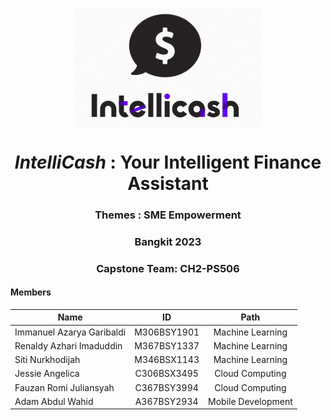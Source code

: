 <p align="center">
  <img align="center" width="300" src="logo intellicash.png" />
</p>
<h1 align="center"><em>IntelliCash</em> : Your Intelligent Finance Assistant</h1>
<h3 align="center"> Themes : SME Empowerment</h3>
<h3 align="center">Bangkit 2023</h3>
<h3 align="center">Capstone Team: CH2-PS506</h3>

#### Members
|            Name            |      ID        |       Path         |
| -------------------------- |:--------------:|:------------------:|
| Immanuel Azarya Garibaldi  | M306BSY1901    | Machine Learning   | 
| Renaldy Azhari Imaduddin   | M367BSY1337    | Machine Learning   | 
| Siti Nurkhodijah           | M346BSX1143    | Machine Learning   | 
| Jessie Angelica            | C306BSX3495    | Cloud Computing    | 
| Fauzan Romi Juliansyah     | C367BSY3994    | Cloud Computing    | 
| Adam Abdul Wahid           | A367BSY2934    | Mobile Development |    
